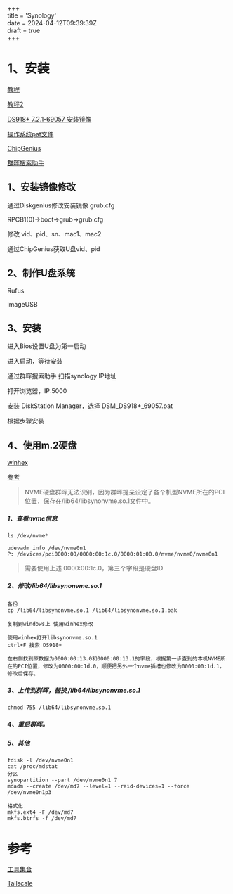 +++  
title = 'Synology'  
date = 2024-04-12T09:39:39Z  
draft = true  
+++

# 1、安装

[教程](https://www.ainas.cc:88/?p=4331)

[教程2](https://mp.weixin.qq.com/s/j57qD181whsOKrQRH7paZw)

[DS918+ 7.2.1-69057 安装镜像](https://ainas.cc:5001/sharing/LECdoEJxC)

[操作系统pat文件](https://cndl.synology.cn/download/DSM/release/7.2.1/69057/DSM_DS918%2B_69057.pat)

[ChipGenius](https://ainas.cc:5001/fsdownload/hU0Oj1sKm/%E5%B7%A5%E5%85%B7%E9%9B%86%E5%90%88)

[群晖搜索助手](https://ainas.cc:5001/fsdownload/hU0Oj1sKm/%E5%B7%A5%E5%85%B7%E9%9B%86%E5%90%88)

## 1、安装镜像修改

通过Diskgenius修改安装镜像 grub.cfg

RPCB1(0)->boot->grub->grub.cfg

修改 vid、pid、sn、mac1、mac2

通过ChipGenius获取U盘vid、pid

## 2、制作U盘系统

Rufus

imageUSB

## 3、安装

进入Bios设置U盘为第一启动

进入启动，等待安装

通过群晖搜索助手 扫描synology IP地址

打开浏览器，IP:5000

安装 DiskStation Manager，选择 DSM_DS918+_69057.pat

根据步骤安装

## 4、使用m.2硬盘

[winhex](https://ainas.cc:5001/fsdownload/hU0Oj1sKm/%E5%B7%A5%E5%85%B7%E9%9B%86%E5%90%88)

[参考](https://wp.gxnas.com/10930.html)

> NVME硬盘群晖无法识别，因为群晖提亲设定了各个机型NVME所在的PCI位置，保存在/lib64/libsynonvme.so.1文件中。

##### 1、查看nvme信息

```
ls /dev/nvme*
```

```
udevadm info /dev/nvme0n1
P: /devices/pci0000:00/0000:00:1c.0/0000:01:00.0/nvme/nvme0/nvme0n1
```

> 需要使用上述  0000:00:1c.0，第三个字段是硬盘ID

##### 2、修改/lib64/libsynonvme.so.1

```
备份
cp /lib64/libsynonvme.so.1 /lib64/libsynonvme.so.1.bak
```

```
复制到windows上 使用winhex修改

使用winhex打开libsynonvme.so.1
ctrl+F 搜索 DS918+

在右侧找到原数据为0000:00:13.0和0000:00:13.1的字段，根据第一步查到的本机NVME所在的PCI位置，修改为0000:00:1d.0，顺便把另外一个nvme插槽也修改为0000:00:1d.1，修改后保存。
```

##### 3、上传到群晖，替换 /lib64/libsynonvme.so.1

```
chmod 755 /lib64/libsynonvme.so.1
```

##### 4、重启群晖。

##### 5、其他

```
fdisk -l /dev/nvme0n1
cat /proc/mdstat
分区
synopartition --part /dev/nvme0n1 7
mdadm --create /dev/md7 --level=1 --raid-devices=1 --force /dev/nvme0n1p3

格式化
mkfs.ext4 -F /dev/md7
mkfs.btrfs -f /dev/md7
```

# 参考

[工具集合](https://ainas.cc:5001/fsdownload/hU0Oj1sKm/%E5%B7%A5%E5%85%B7%E9%9B%86%E5%90%88)

[Tailscale](https://www.ainas.cc:88/?p=1184)
